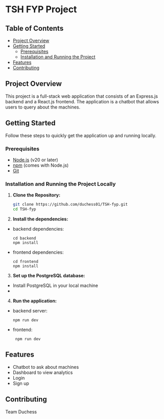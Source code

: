 # TSH FYP Project

## Table of Contents

- [Project Overview](#project-overview)
- [Getting Started](#getting-started)
  - [Prerequisites](#prerequisites)
  - [Installation and Running the Project](#installation-and-running-the-project)
- [Features](#features)
- [Contributing](#contributing)

## Project Overview

This project is a full-stack web application that consists of an Express.js backend and a React.js frontend. The application is a chatbot that allows users to query about the machines.

## Getting Started

Follow these steps to quickly get the application up and running locally.

### Prerequisites

- [Node.js](https://nodejs.org/) (v20 or later)
- [npm](https://www.npmjs.com/) (comes with Node.js)
- [Git](https://git-scm.com/)

### Installation and Running the Project Locally

1. **Clone the Repository:**

   ```bash
   git clone https://github.com/duchess01/TSH-fyp.git
   cd TSH-fyp
   ```

2. **Install the dependencies:**

- backend dependencies:
  ```
  cd backend
  npm install
  ```
- frontend dependencies:
  ```
  cd frontend
  npm install
  ```

3. **Set up the PostgreSQL database:**

- Install PostgreSQL in your local machine
-

4. **Run the application:**

- backend server:
  ```
  npm run dev
  ```
- frontend:
  ```
   npm run dev
  ```

## Features

- Chatbot to ask about machines
- Dashboard to view analytics
- Login
- Sign up

## Contributing

Team Duchess

